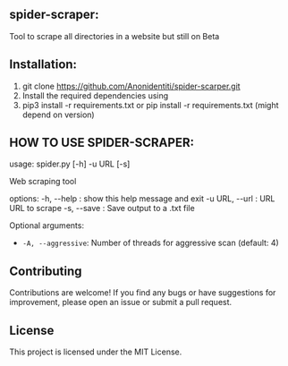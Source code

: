 ## spider-scraper:
 Tool to scrape all directories in a website but still on Beta
 
## Installation:
1. git clone https://github.com/Anonidentiti/spider-scarper.git
2. Install the required dependencies using 
3. pip3 install -r requirements.txt
   or 
   pip install -r requirements.txt
   (might depend on version)
   
## HOW TO USE SPIDER-SCRAPER:

 
usage: spider.py [-h] -u URL [-s]

Web scraping tool

options:
  -h, --help : show this help message and exit
  -u URL, --url : URL  URL to scrape
  -s, --save : Save output to a .txt file
  
Optional arguments:
- `-A, --aggressive`: Number of threads for aggressive scan (default: 4)

## Contributing

Contributions are welcome! If you find any bugs or have suggestions for improvement, please open an issue or submit a pull request.

## License

This project is licensed under the MIT License.
